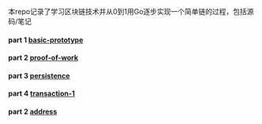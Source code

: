 
本repo记录了学习区块链技术并从0到1用Go逐步实现一个简单链的过程，包括源码/笔记


#### part 1 [basic-prototype](https://github.com/ReisenTM/BlockChain-learning/blob/main/part-1/basic-prototype.md)
#### part 2 [proof-of-work](https://github.com/ReisenTM/BlockChain-learning/blob/main/part-2/proof-of-work.md)
#### part 3 [persistence](https://github.com/ReisenTM/BlockChain-learning/blob/main/part-3/persistence-and-cli.md)
#### part 4 [transaction-1](https://github.com/ReisenTM/Blockchain-learning/blob/main/part-4/transaction-1.md)
#### part 2 [address](https://github.com/ReisenTM/Blockchain-learning/blob/main/part-5/address.md)
